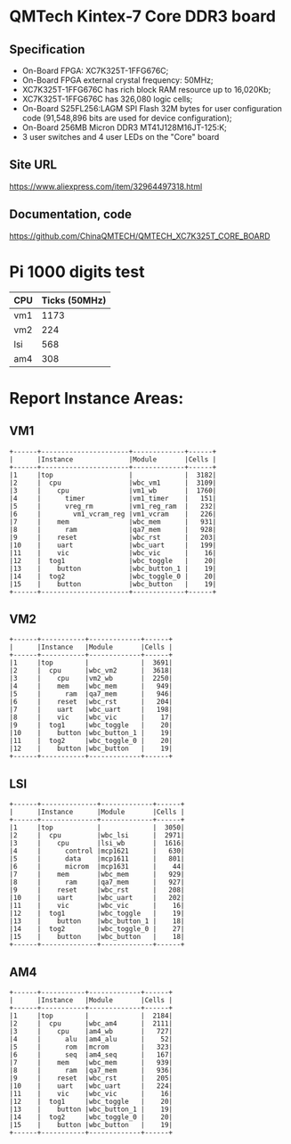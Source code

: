 # QMTech Kintex-7 Core DDR3 board 

## Specification

* On-Board FPGA: XC7K325T-1FFG676C;
* On-Board FPGA external crystal frequency: 50MHz;
* XC7K325T-1FFG676C has rich block RAM resource up to 16,020Kb;
* XC7K325T-1FFG676C has 326,080 logic cells;
* On-Board S25FL256:LAGM SPI Flash 32M bytes for user configuration code (91,548,896 bits are used for device configuration);
* On-Board 256MB Micron DDR3 MT41J128M16JT-125:K;
* 3 user switches and 4 user LEDs on the "Core" board

## Site URL
  https://www.aliexpress.com/item/32964497318.html

## Documentation, code
  https://github.com/ChinaQMTECH/QMTECH_XC7K325T_CORE_BOARD

# Pi 1000 digits test

| CPU   | Ticks (50MHz) |
|-------|---------------|
| vm1   |  1173         |
| vm2   |   224         |
| lsi   |   568         |
| am4   |   308         |

# Report Instance Areas: 
## VM1 

	+------+----------------------+-------------+------+
	|      |Instance              |Module       |Cells |
	+------+----------------------+-------------+------+
	|1     |top                   |             |  3182|
	|2     |  cpu                 |wbc_vm1      |  3109|
	|3     |    cpu               |vm1_wb       |  1760|
	|4     |      timer           |vm1_timer    |   151|
	|5     |      vreg_rm         |vm1_reg_ram  |   232|
	|6     |        vm1_vcram_reg |vm1_vcram    |   226|
	|7     |    mem               |wbc_mem      |   931|
	|8     |      ram             |qa7_mem      |   928|
	|9     |    reset             |wbc_rst      |   203|
	|10    |    uart              |wbc_uart     |   199|
	|11    |    vic               |wbc_vic      |    16|
	|12    |  tog1                |wbc_toggle   |    20|
	|13    |    button            |wbc_button_1 |    19|
	|14    |  tog2                |wbc_toggle_0 |    20|
	|15    |    button            |wbc_button   |    19|
	+------+----------------------+-------------+------+

## VM2

	+------+-----------+-------------+------+
	|      |Instance   |Module       |Cells |
	+------+-----------+-------------+------+
	|1     |top        |             |  3691|
	|2     |  cpu      |wbc_vm2      |  3618|
	|3     |    cpu    |vm2_wb       |  2250|
	|4     |    mem    |wbc_mem      |   949|
	|5     |      ram  |qa7_mem      |   946|
	|6     |    reset  |wbc_rst      |   204|
	|7     |    uart   |wbc_uart     |   198|
	|8     |    vic    |wbc_vic      |    17|
	|9     |  tog1     |wbc_toggle   |    20|
	|10    |    button |wbc_button_1 |    19|
	|11    |  tog2     |wbc_toggle_0 |    20|
	|12    |    button |wbc_button   |    19|
	+------+-----------+-------------+------+

## LSI

	+------+--------------+-------------+------+
	|      |Instance      |Module       |Cells |
	+------+--------------+-------------+------+
	|1     |top           |             |  3050|
	|2     |  cpu         |wbc_lsi      |  2971|
	|3     |    cpu       |lsi_wb       |  1616|
	|4     |      control |mcp1621      |   630|
	|5     |      data    |mcp1611      |   801|
	|6     |      microm  |mcp1631      |    44|
	|7     |    mem       |wbc_mem      |   929|
	|8     |      ram     |qa7_mem      |   927|
	|9     |    reset     |wbc_rst      |   208|
	|10    |    uart      |wbc_uart     |   202|
	|11    |    vic       |wbc_vic      |    16|
	|12    |  tog1        |wbc_toggle   |    19|
	|13    |    button    |wbc_button_1 |    18|
	|14    |  tog2        |wbc_toggle_0 |    27|
	|15    |    button    |wbc_button   |    18|
	+------+--------------+-------------+------+

## AM4

	+------+-----------+-------------+------+
	|      |Instance   |Module       |Cells |
	+------+-----------+-------------+------+
	|1     |top        |             |  2184|
	|2     |  cpu      |wbc_am4      |  2111|
	|3     |    cpu    |am4_wb       |   727|
	|4     |      alu  |am4_alu      |    52|
	|5     |      rom  |mcrom        |   323|
	|6     |      seq  |am4_seq      |   167|
	|7     |    mem    |wbc_mem      |   939|
	|8     |      ram  |qa7_mem      |   936|
	|9     |    reset  |wbc_rst      |   205|
	|10    |    uart   |wbc_uart     |   224|
	|11    |    vic    |wbc_vic      |    16|
	|12    |  tog1     |wbc_toggle   |    20|
	|13    |    button |wbc_button_1 |    19|
	|14    |  tog2     |wbc_toggle_0 |    20|
	|15    |    button |wbc_button   |    19|
	+------+-----------+-------------+------+
